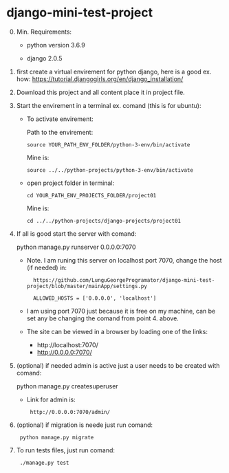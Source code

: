 # django-mini-test-project

0. Min. Requirements:

    - python version 3.6.9

    - django 2.0.5

1. first create a virtual envirement for python django, here is a good ex. how:
        https://tutorial.djangogirls.org/en/django_installation/

2. Download this project and all content place it in project file.

3. Start the envirement in a terminal ex. comand (this is for ubuntu):

    - To activate envirement:
  
        Path to the envirement:
      
          source YOUR_PATH_ENV_FOLDER/python-3-env/bin/activate
    
        Mine is:
      
          source ../../python-projects/python-3-env/bin/activate
    
    - open project folder in terminal:
  
          cd YOUR_PATH_ENV_PROJECTS_FOLDER/project01 
    
        Mine is:
      
          cd ../../python-projects/django-projects/project01

4. If all is good start the server with comand:
    
   python manage.py runserver 0.0.0.0:7070
  
    - Note. I am runing this server on localhost port 7070, change the host (if needed) in:
  
            https://github.com/LunguGeorgeProgramator/django-mini-test-project/blob/master/mainApp/settings.py
    
            ALLOWED_HOSTS = ['0.0.0.0', 'localhost']
    
    - I am using port 7070 just because it is free on my machine, can be set any be changing the comand from point 4. above.
    - The site can be viewed in a browser by loading one of the links:
      - http://localhost:7070/
      - http://0.0.0.0:7070/

5. (optional) if needed admin is active just a user needs to be created with comand:

     python manage.py createsuperuser
    
     - Link for admin is:
      
            http://0.0.0.0:7070/admin/

6. (optional) if migration is neede just run comand:

        python manage.py migrate

7. To run tests files, just run comand:

        ./manage.py test
